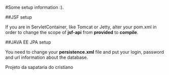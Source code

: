 #Some setup information :).

##JSF setup

If you are in ServletContainer, like Tomcat or Jetty, alter your pom.xml in order to change the scope of **jsf-api** from
**provided** to **compile**.
  	
##JAVA EE JPA setup

You need to change your **persistence.xml** file and put your login, password and url information about the database.
  	
Projeto da sapataria do cristiano
